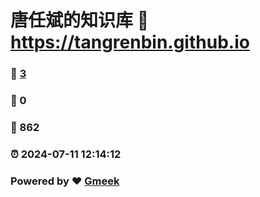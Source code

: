 # 唐任斌的知识库 :link: https://tangrenbin.github.io 
### :page_facing_up: [3](https://tangrenbin.github.io/tag.html) 
### :speech_balloon: 0 
### :hibiscus: 862 
### :alarm_clock: 2024-07-11 12:14:12 
### Powered by :heart: [Gmeek](https://github.com/Meekdai/Gmeek)
